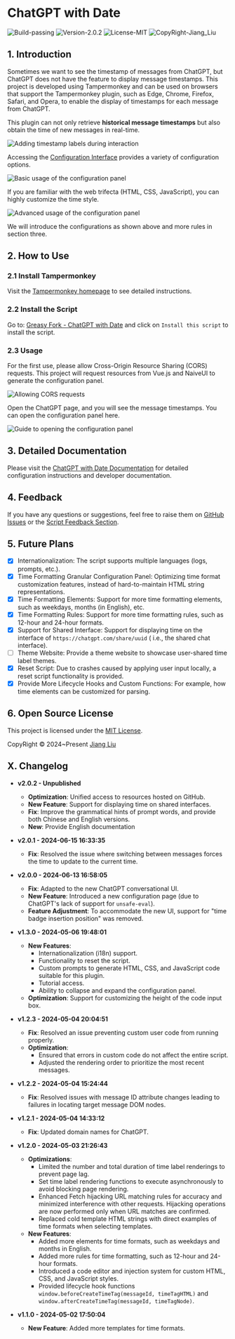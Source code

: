 # <div>ChatGPT with Date</div>

<div>
  <img src="https://img.shields.io/badge/Build-passing-%2396C40F" alt="Build-passing"/>
  <img src="https://img.shields.io/badge/Version-2.0.2-%231081C1" alt="Version-2.0.2"/>
  <img src="https://img.shields.io/badge/License-MIT-%2396C40F" alt="License-MIT"/>
  <img src="https://img.shields.io/badge/CopyRight-Jiang_Liu-%2396C40F" alt="CopyRight-Jiang_Liu"/>
</div>

## 1. Introduction

Sometimes we want to see the timestamp of messages from ChatGPT, but ChatGPT does not have the feature to display
message timestamps.
This project is developed using Tampermonkey and can be used on browsers that support the Tampermonkey plugin, such as
Edge, Chrome, Firefox, Safari, and Opera, to enable the display of timestamps for each message from ChatGPT.

This plugin can not only retrieve **historical message timestamps** but also obtain the time of new messages in
real-time.

![Adding timestamp labels during interaction](docs/res/img/在交互时添加时间标签.gif)

Accessing the [Configuration Interface](https://jiang-taibai.github.io/chatgpt-with-date-config-page/) provides a
variety of configuration options.

![Basic usage of the configuration panel](docs/res/img/配置面板-基本使用.gif)

If you are familiar with the web trifecta (HTML, CSS, JavaScript), you can highly customize the time style.

![Advanced usage of the configuration panel](docs/res/img/配置面板-高级使用.gif)

We will introduce the configurations as shown above and more rules in section three.

## 2. How to Use

### 2.1 Install Tampermonkey

Visit the [Tampermonkey homepage](https://www.tampermonkey.net/index.php?browser=chrome&locale=zh) to see detailed
instructions.

### 2.2 Install the Script

Go to: [Greasy Fork - ChatGPT with Date](https://greasyfork.org/en/scripts/493949-chatgpt-with-date)
and click on `Install this script` to install the script.

### 2.3 Usage

For the first use, please allow Cross-Origin Resource Sharing (CORS) requests. This project will request resources from
Vue.js and NaiveUI to generate the configuration panel.

![Allowing CORS requests](docs/res/img/跨域资源请求.jpg)

Open the ChatGPT page, and you will see the message timestamps. You can open the configuration panel here.

![Guide to opening the configuration panel](docs/res/img/配置面板启动引导.png)

## 3. Detailed Documentation

Please visit the [ChatGPT with Date Documentation](https://jiang-taibai.github.io/chatgpt-with-date/) for detailed
configuration instructions and developer documentation.

## 4. Feedback

If you have any questions or suggestions, feel free to raise them
on [GitHub Issues](https://github.com/jiang-taibai/chatgpt-with-date/issues)
or the [Script Feedback Section](https://greasyfork.org/en/scripts/493949-chatgpt-with-date/feedback).

## 5. Future Plans

- [x] Internationalization: The script supports multiple languages (logs, prompts, etc.).
- [x] Time Formatting Granular Configuration Panel: Optimizing time format customization features, instead of
  hard-to-maintain HTML string representations.
- [x] Time Formatting Elements: Support for more time formatting elements, such as weekdays, months (in English), etc.
- [x] Time Formatting Rules: Support for more time formatting rules, such as 12-hour and 24-hour formats.
- [x] Support for Shared Interface: Support for displaying time on the interface of `https://chatgpt.com/share/uuid` (
  i.e., the shared chat interface).
- [ ] Theme Website: Provide a theme website to showcase user-shared time label themes.
- [x] Reset Script: Due to crashes caused by applying user input locally, a reset script functionality is provided.
- [x] Provide More Lifecycle Hooks and Custom Functions: For example, how time elements can be customized for parsing.

## 6. Open Source License

This project is licensed under the [MIT License](https://opensource.org/licenses/MIT).

CopyRight © 2024~Present [Jiang Liu](https://coderjiang.com)

## X. Changelog

- **v2.0.2 - Unpublished**
    - **Optimization**: Unified access to resources hosted on GitHub.
    - **New Feature**: Support for displaying time on shared interfaces.
    - **Fix**: Improve the grammatical hints of prompt words, and provide both Chinese and English versions.
    - **New**: Provide English documentation

- **v2.0.1 - 2024-06-15 16:33:35**
    - **Fix**: Resolved the issue where switching between messages forces the time to update to the current time.

- **v2.0.0 - 2024-06-13 16:58:05**
    - **Fix**: Adapted to the new ChatGPT conversational UI.
    - **New Feature**: Introduced a new configuration page (due to ChatGPT's lack of support for `unsafe-eval`).
    - **Feature Adjustment**: To accommodate the new UI, support for "time badge insertion position" was removed.

- **v1.3.0 - 2024-05-06 19:48:01**
    - **New Features**:
        - Internationalization (i18n) support.
        - Functionality to reset the script.
        - Custom prompts to generate HTML, CSS, and JavaScript code suitable for this plugin.
        - Tutorial access.
        - Ability to collapse and expand the configuration panel.
    - **Optimization**: Support for customizing the height of the code input box.

- **v1.2.3 - 2024-05-04 20:04:51**
    - **Fix**: Resolved an issue preventing custom user code from running properly.
    - **Optimization**:
        - Ensured that errors in custom code do not affect the entire script.
        - Adjusted the rendering order to prioritize the most recent messages.

- **v1.2.2 - 2024-05-04 15:24:44**
    - **Fix**: Resolved issues with message ID attribute changes leading to failures in locating target message DOM
      nodes.

- **v1.2.1 - 2024-05-04 14:33:12**
    - **Fix**: Updated domain names for ChatGPT.

- **v1.2.0 - 2024-05-03 21:26:43**
    - **Optimizations**:
        - Limited the number and total duration of time label renderings to prevent page lag.
        - Set time label rendering functions to execute asynchronously to avoid blocking page rendering.
        - Enhanced Fetch hijacking URL matching rules for accuracy and minimized interference with other requests.
          Hijacking operations are now performed only when URL matches are confirmed.
        - Replaced cold template HTML strings with direct examples of time formats when selecting templates.
    - **New Features**:
        - Added more elements for time formats, such as weekdays and months in English.
        - Added more rules for time formatting, such as 12-hour and 24-hour formats.
        - Introduced a code editor and injection system for custom HTML, CSS, and JavaScript styles.
        - Provided lifecycle hook functions `window.beforeCreateTimeTag(messageId, timeTagHTML)`
          and `window.afterCreateTimeTag(messageId, timeTagNode)`.

- **v1.1.0 - 2024-05-02 17:50:04**
    - **New Feature**: Added more templates for time formats.


